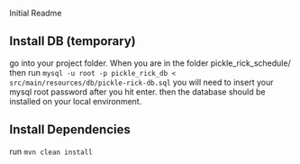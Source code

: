 Initial Readme
<!--Initialized by Clelia-->

## Install DB (temporary)
go into your project folder. 
When you are in the folder pickle_rick_schedule/ then run
```mysql -u root -p pickle_rick_db < src/main/resources/db/pickle-rick-db.sql```
you will need to insert your mysql root password after you hit enter. 
then the database should be installed on your local environment. 
## Install Dependencies

run `mvn clean install`

